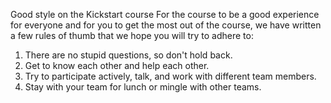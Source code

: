 Good style on the Kickstart course
For the course to be a good experience for everyone and for you to get the most out of the course, we have written a few rules of thumb that we hope you will try to adhere to:

1. There are no stupid questions, so don't hold back.
2. Get to know each other and help each other.
3. Try to participate actively, talk, and work with different team members.
4. Stay with your team for lunch or mingle with other teams.



